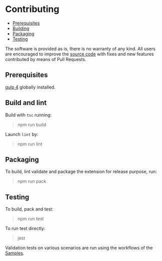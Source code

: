 # Contributing
  * [Prerequisites](#prerequisites)
  * [Building](#build-and-lint)
  * [Packaging](#packaging)
  * [Testing](#testing)

The software is provided as is, there is no warranty of any kind. All users are encouraged to improve the [source code](https://github.com/lukka/run-vcpkg) with fixes and new features contributed by means of Pull Requests.


## Prerequisites
[gulp 4](https://www.npmjs.com/package/gulp4) globally installed.

## Build and lint
Build with `tsc` running:

 > npm run build

Launch `lint` by:

 > npm run lint

## Packaging
To build, lint validate and package the extension for release purpose, run:

  > npm run pack

## Testing

To build, pack and test:
 
 > npm run test

 To run test directly:
 
 > jest

Validation tests on various scenarios are run using the workflows of the [Samples](./README.md#samples).
